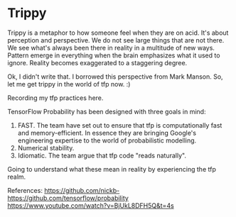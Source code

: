 # Trippy

Trippy is a metaphor to how someone feel when they are on acid. 
It's about perception and perspective. We do not see large things that are not there. We see what's always been there in reality in a multitude of new ways. Pattern emerge in everything when the brain emphasizes what it used to ignore. Reality becomes exaggerated to a staggering degree.

Ok, I didn't write that. I borrowed this perspective from Mark Manson. So, let me get trippy in the world of tfp now. :)

Recording my tfp practices here. <br>

TensorFlow Probability has been designed with three goals in mind:

  1.  FAST. The team have set out to ensure that tfp is computationally fast and memory-efficient. In essence they are bringing Google's engineering expertise to the world of probabilistic modelling.
  2.  Numerical stability. 
  3.  Idiomatic. The team argue that tfp code "reads naturally". 

Going to understand what these mean in reality by experiencing the tfp realm.

References:
https://github.com/nickb- <br>
https://github.com/tensorflow/probability <br>
https://www.youtube.com/watch?v=BjUkL8DFH5Q&t=4s <br>

